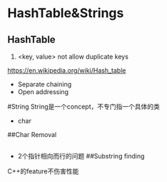 # HashTable&Strings

## HashTable
1. <key, value>  not allow duplicate keys

https://en.wikipedia.org/wiki/Hash_table

- Separate chaining
- Open addressing

#String
String是一个concept，不专门指一个具体的类
- char

##Char Removal

##
- 2个指针相向而行的问题
##Substring finding

C++的feature不伤害性能
